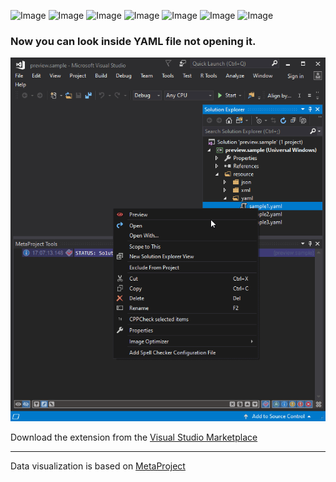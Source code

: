 ![Image](https://img.shields.io/github/license/viacheslav-lozinskyi/Preview-YAML)
![Image](https://img.shields.io/github/issues/viacheslav-lozinskyi/Preview-YAML)
![Image](https://img.shields.io/github/stars/viacheslav-lozinskyi/Preview-YAML) 
![Image](https://img.shields.io/github/languages/code-size/viacheslav-lozinskyi/Preview-YAML)
![Image](https://img.shields.io/badge/VS-2019-blueviolet)
![Image](https://img.shields.io/badge/VS-2017-blueviolet)
![Image](https://img.shields.io/badge/VS-2015-blueviolet)

### Now you can look inside YAML file not opening it.

![Image](resource/video/Presentation1.gif)

Download the extension from the [Visual Studio Marketplace](https://marketplace.visualstudio.com/items?itemName=ViacheslavLozinskyi.Preview-YAML)
<hr>
Data visualization is based on <a href="https://marketplace.visualstudio.com/items?itemName=ViacheslavLozinskyi.MetaProject">MetaProject</a>
